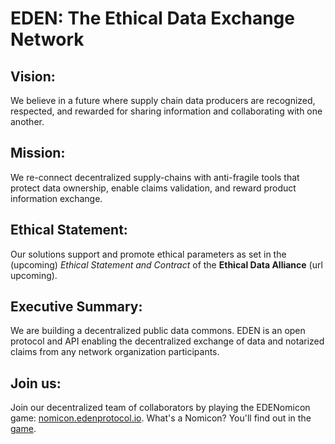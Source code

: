 # EDEN: The Ethical Data Exchange Network

## Vision:

We believe in a future where supply chain data producers are recognized, respected, and rewarded for sharing information and collaborating with one another.

## Mission:

We re-connect decentralized supply-chains with anti-fragile tools that protect data ownership, enable claims validation, and reward product information exchange.

## Ethical Statement:

Our solutions support and promote ethical parameters as set in the (upcoming) *Ethical Statement and Contract* of the **Ethical Data Alliance** (url upcoming).

## Executive Summary: 

We are building a decentralized public data commons. EDEN is an open protocol and API enabling the decentralized exchange of data and notarized claims from any network organization participants. 

## Join us:

Join our decentralized team of collaborators by playing the EDENomicon game: [nomicon.edenprotocol.io](http://nomicon.edenprotocol.io). What's a Nomicon? You'll find out in the [game](http://nomicon.edenprotocol.io/Nomicon/).
